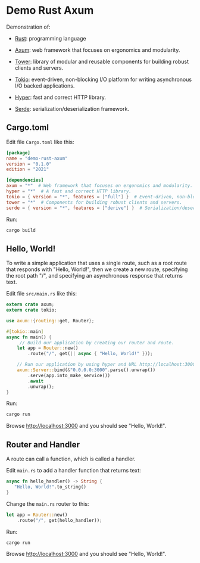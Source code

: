 # Demo Rust Axum

Demonstration of:

* [Rust](https://www.rust-lang.org): programming language

* [Axum](https://crates.io/crates/axum): web framework that focuses on ergonomics and modularity.

* [Tower](https://crates.io/crates/tower): library of modular and reusable components for building robust clients and servers.

* [Tokio](https://crates.io/crates/tokio): event-driven, non-blocking I/O platform for writing asynchronous I/O backed applications. 

* [Hyper](https://crates.io/crates/hyper): fast and correct HTTP library.

* [Serde](https://crates.io/crates/serde): serialization/deserialization framework.


## Cargo.toml

Edit file `Cargo.toml` like this:

```toml
[package]
name = "demo-rust-axum"
version = "0.1.0"
edition = "2021"

[dependencies]
axum = "*"  # Web framework that focuses on ergonomics and modularity.
hyper = "*"  # A fast and correct HTTP library.
tokio = { version = "*", features = ["full"] }  # Event-driven, non-blocking I/O platform.
tower = "*"  # Components for building robust clients and servers.
serde = { version = "*", features = ["derive"] }  # Serialization/deserialization framework.
```

Run:

```sh
cargo build
```


## Hello, World!

To write a simple application that uses a single route, 
such as a root route that responds with "Hello, World!",
then we create a new route, specifying the root path "/", 
and specifying an asynchronous response that returns text.

Edit file `src/main.rs` like this:

```rust
extern crate axum;
extern crate tokio;

use axum::{routing::get, Router};

#[tokio::main]
async fn main() {
     // Build our application by creating our router and route.
    let app = Router::new()
        .route("/", get(|| async { "Hello, World!" }));

    // Run our application by using hyper and URL http://localhost:3000.
    axum::Server::bind(&"0.0.0.0:3000".parse().unwrap())
        .serve(app.into_make_service())
        .await
        .unwrap();
}
```

Run:

```sh
cargo run
```

Browse <http://localhost:3000> and you should see "Hello, World!".


## Router and Handler

A route can call a function, which is called a handler.

Edit `main.rs` to add a handler function that returns text:

```rust
async fn hello_handler() -> String {
   "Hello, World!".to_string()
}
```

Change the `main.rs` router to this:

```rust
let app = Router::new()
    .route("/", get(hello_handler));
```

Run:

```sh
cargo run
```

Browse <http://localhost:3000> and you should see "Hello, World!".
